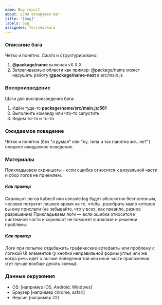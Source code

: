 ```yaml
---
name: Bug report
about: Если обнаружен баг
title: '[bug]'
labels: bug
assignees: TorinAsakura
---
```


### Описание бага
Чётко и понятно. Сжато и структурировано: 
1. **@package/name** включая vX.X.X
2. Затрагиваемые области как пример: @package/name может нарушать работу **@package/name-next** в src/main.js 

### Воспроизведение
Шаги для воспроизведения бага:
1. Идём туда-то **package/name/src/main.js:561**
2. Выполнить команду или что-то запустить
3. Видим то-то и то-то

### Ожидаемое поведение
Чётко и понятно (без "я думал" или "ну, типа и так панятна же…не?") опишите ожидаемое поведение.

### Материалы
Прикладываем скриншоты - если ошибка относится к визуальной части и сбор логов не приемлем. 
##### Как пример
Скриншот логов kubectl или console.log будет абсолютно бесполезным, человек потратит лишнее время на то, чтобы, разобрать мыло которое вы ему прислали (не забывайте, что у всех, как правило, разное разрешение)
Прикладываем логи — если ошибка относится к системной части и скриншот не поможет в анализе и решении проблемы
##### Как пример
Логи при попытке отдебажить графические артефакты или проблему с логикой UI элементов (у кнопки неправильной формы углы) или же когда речь идёт о логике поведения той или иной части приложения (тут лучше вообще делать схемы).

### Данные окружения
 - OS: [например iOS, Android, Windows]
 - Браузер [например chrome, safari]
 - Версия [например 22]
